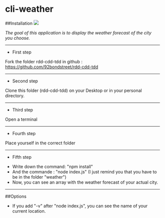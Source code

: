 
# cli-weather
##Installation
![](http://cdn.tegna-tv.com/-mm-/e0adcdc206e8a700187bda063aec5f44791568f4/r=880&c=880x495/http/bcdownload.gannett.edgesuite.net/wcsh/35121342001/201501/2026/35121342001_4016246066001_WLBZ-NEWS-CENTER-Video-Forecast-0127-00033000.jpg)

*The goal of this application is to display the weather forecast of the city you choose.*

*********************************************************************************
- First step

Fork the folder rdd-cdd-tdd in github : https://github.com/92bondstreet/rdd-cdd-tdd 

*********************************************************************************
- Second step

Clone this folder (rdd-cdd-tdd) on your Desktop or in your personal directory.

*********************************************************************************
- Third step

Open a terminal

*********************************************************************************
- Fourth step

Place yourself in the correct folder

*********************************************************************************
- Fifth step

 * Write down the command: "npm install"
 * And the commande : "node index.js" (I just remind you that you have to be in the folder "weather")
 * Now, you can see an array with the weather forecast of your actual city.

*********************************************************************************

##Options 

- If you add "-v" after "node index.js", you can see the name of your current location.
